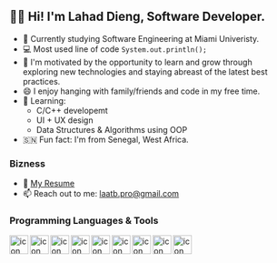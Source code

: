 ## 👋🏿 Hi! I'm Lahad Dieng, Software Developer.


- 🔭 Currently studying Software Engineering at Miami Univeristy.
- :computer: Most used line of code `System.out.println();`
- 🚀 I'm motivated by the opportunity to learn and grow through <br> exploring new technologies and staying abreast of the latest best practices.
- 😄 I enjoy hanging with family/friends and code in my free time.
- 🌟 Learning:
  -  C/C++ developemt
  -  UI + UX design
  -  Data Structures & Algorithms using OOP
- 🇸🇳 Fun fact: I'm from Senegal, West Africa.


### Bizness
- :paperclip: [My Resume](https://github.com/Diengca/Diengca/blob/main/Cheikh%20Dieng%20-%20Resume%20-%202023.pdf)
- 📫 Reach out to me: laatb.pro@gmail.com


### Programming Languages & Tools

<img align="left" alt="icon" width="33px" padding-bottom="15px" src="https://cdn.icon-icons.com/icons2/2415/PNG/512/java_original_wordmark_logo_icon_146459.png" />
<img align="left" alt="icon" width="33px" padding-bottom="15px" src="https://cdn.icon-icons.com/icons2/2699/PNG/512/python_vertical_logo_icon_168039.png" />
<img align="left" alt="icon" width="33px" padding-bottom="15px" src="https://cdn.icon-icons.com/icons2/2107/PNG/512/file_type_js_official_icon_130509.png" />
<img align="left" alt="icon" width="33px" padding-bottom="15px" src="https://upload.wikimedia.org/wikipedia/commons/thumb/1/18/ISO_C%2B%2B_Logo.svg/306px-ISO_C%2B%2B_Logo.svg.png?20170928190710" />
<img align="left" alt="icon" width="33px" padding-bottom="15px" src="https://www.peninfotech.com/img/logos/c%20logo.png" />
<img align="left" alt="icon" width="33px" padding-bottom="15px" src="https://git-scm.com/images/logos/downloads/Git-Icon-1788C.png" />
<img align="left" alt="icon" width="33px" padding-bottom="15px" src="https://github.githubassets.com/images/modules/logos_page/GitHub-Mark.png" />
<img align="left" alt="icon" width="33px" padding-bottom="15px" src="https://cdn.icon-icons.com/icons2/2107/PNG/512/file_type_vscode_icon_130084.png" />
<img align="left" alt="icon" width="33px" padding-bottom="15px" src="https://cdn.freebiesupply.com/logos/large/2x/eclipse-11-logo-png-transparent.png" />
